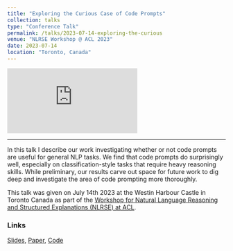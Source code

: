 ```yaml
---
title: "Exploring the Curious Case of Code Prompts"
collection: talks
type: "Conference Talk"
permalink: /talks/2023-07-14-exploring-the-curious
venue: "NLRSE Workshop @ ACL 2023"
date: 2023-07-14
location: "Toronto, Canada"
---
```

<iframe src="https://www.youtube.com/embed/zC6qd86iUkU" title="YouTube video player" frameborder="0" allow="accelerometer; autoplay; clipboard-write; encrypted-media; gyroscope; picture-in-picture; web-share" allowfullscreen></iframe>

-------
In this talk I describe our work investigating whether or not code prompts are useful for general NLP tasks. We find that code prompts do surprisingly well, especially on classification-style tasks that require heavy reasoning skills. While preliminary, our results carve out space for future work to dig deep and investigate the area of code prompting more thoroughly.

This talk was given on July 14th 2023 at the Westin Harbour Castle in Toronto Canada as part of the [Workshop for Natural Language Reasoning and Structured Explanations (NLRSE) at ACL](https://nl-reasoning-workshop.github.io/).

### Links
[Slides](https://docs.google.com/presentation/d/1kEUw6064Jw5NdkDVvXXPtrS0zDo01YRwZNlbeFdf8Dc/edit?usp=sharing), [Paper](https://aclanthology.org/2023.nlrse-1.2/), [Code](https://github.com/zharry29/curious_code_prompts)
